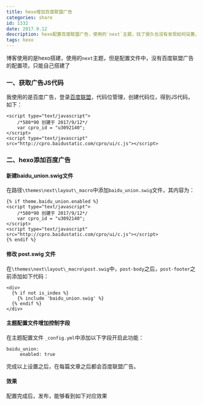 ```yaml
---
title: hexo增加百度联盟广告
categories: share
id: 1332
date: 2017.9.12
description: hexo配置百度联盟广告，使用的`next`主题，找了很久也没有发现如何设置，只能自己配置百度联盟广告
tags: hexo
---
```


博客使用的是hexo搭建，使用的`next`主题，但是配置文件中，没有百度联盟广告的配置项，只能自己搭建了

### 一、获取广告JS代码
我使用的是百度广告，登录[百度联盟](http://union.baidu.com)，代码位管理，创建代码位，得到JS代码，如下：

```
<script type="text/javascript">
    /*580*90 创建于 2017/9/12*/
    var cpro_id = "u3092140";
</script>
<script type="text/javascript" src="http://cpro.baidustatic.com/cpro/ui/c.js"></script>
```

### 二、hexo添加百度广告
#### 新建baidu_union.swig文件
在路径`\themes\next\layout\_macro`中添加`baidu_union.swig`文件，其内容为：
```
{% if theme.baidu_union.enabled %}
<script type="text/javascript">
    /*580*90 创建于 2017/9/12*/
    var cpro_id = "u3092140";
</script>
<script type="text/javascript" src="http://cpro.baidustatic.com/cpro/ui/c.js"></script>
{% endif %}
```
#### 修改 post.swig 文件
在`\themes\next\layout\_macro\post.swig`中，`post-body`之后，`post-footer`之前添加如下代码：
```
<div>
  {% if not is_index %}
	{% include 'baidu_union.swig' %}
  {% endif %}
</div>
```

#### 主题配置文件增加控制字段
在主题配置文件 `_config.yml`中添加以下字段开启此功能：
```
baidu_union: 
     enabled: true
```
完成以上设置之后，在每篇文章之后都会百度联盟广告。

#### 效果
配置完成后，发布，能够看到如下对应效果
